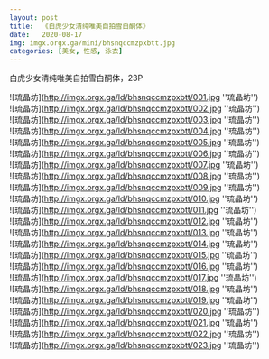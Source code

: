 ```yaml
---
layout: post
title:  《白虎少女清纯唯美自拍雪白酮体》
date:   2020-08-17
img: imgx.orgx.ga/mini/bhsnqccmzpxbtt.jpg
categories: [美女, 性感, 泳衣]
---
```


白虎少女清纯唯美自拍雪白酮体，23P

![琉晶坊](http://imgx.orgx.ga/ld/bhsnqccmzpxbtt/001.jpg ''琉晶坊'') <br>
![琉晶坊](http://imgx.orgx.ga/ld/bhsnqccmzpxbtt/002.jpg ''琉晶坊'') <br>
![琉晶坊](http://imgx.orgx.ga/ld/bhsnqccmzpxbtt/003.jpg ''琉晶坊'') <br>
![琉晶坊](http://imgx.orgx.ga/ld/bhsnqccmzpxbtt/004.jpg ''琉晶坊'') <br>
![琉晶坊](http://imgx.orgx.ga/ld/bhsnqccmzpxbtt/005.jpg ''琉晶坊'') <br>
![琉晶坊](http://imgx.orgx.ga/ld/bhsnqccmzpxbtt/006.jpg ''琉晶坊'') <br>
![琉晶坊](http://imgx.orgx.ga/ld/bhsnqccmzpxbtt/007.jpg ''琉晶坊'') <br>
![琉晶坊](http://imgx.orgx.ga/ld/bhsnqccmzpxbtt/008.jpg ''琉晶坊'') <br>
![琉晶坊](http://imgx.orgx.ga/ld/bhsnqccmzpxbtt/009.jpg ''琉晶坊'') <br>
![琉晶坊](http://imgx.orgx.ga/ld/bhsnqccmzpxbtt/010.jpg ''琉晶坊'') <br>
![琉晶坊](http://imgx.orgx.ga/ld/bhsnqccmzpxbtt/011.jpg ''琉晶坊'') <br>
![琉晶坊](http://imgx.orgx.ga/ld/bhsnqccmzpxbtt/012.jpg ''琉晶坊'') <br>
![琉晶坊](http://imgx.orgx.ga/ld/bhsnqccmzpxbtt/013.jpg ''琉晶坊'') <br>
![琉晶坊](http://imgx.orgx.ga/ld/bhsnqccmzpxbtt/014.jpg ''琉晶坊'') <br>
![琉晶坊](http://imgx.orgx.ga/ld/bhsnqccmzpxbtt/015.jpg ''琉晶坊'') <br>
![琉晶坊](http://imgx.orgx.ga/ld/bhsnqccmzpxbtt/016.jpg ''琉晶坊'') <br>
![琉晶坊](http://imgx.orgx.ga/ld/bhsnqccmzpxbtt/017.jpg ''琉晶坊'') <br>
![琉晶坊](http://imgx.orgx.ga/ld/bhsnqccmzpxbtt/018.jpg ''琉晶坊'') <br>
![琉晶坊](http://imgx.orgx.ga/ld/bhsnqccmzpxbtt/019.jpg ''琉晶坊'') <br>
![琉晶坊](http://imgx.orgx.ga/ld/bhsnqccmzpxbtt/020.jpg ''琉晶坊'') <br>
![琉晶坊](http://imgx.orgx.ga/ld/bhsnqccmzpxbtt/021.jpg ''琉晶坊'') <br>
![琉晶坊](http://imgx.orgx.ga/ld/bhsnqccmzpxbtt/022.jpg ''琉晶坊'') <br>
![琉晶坊](http://imgx.orgx.ga/ld/bhsnqccmzpxbtt/023.jpg ''琉晶坊'') <br>
